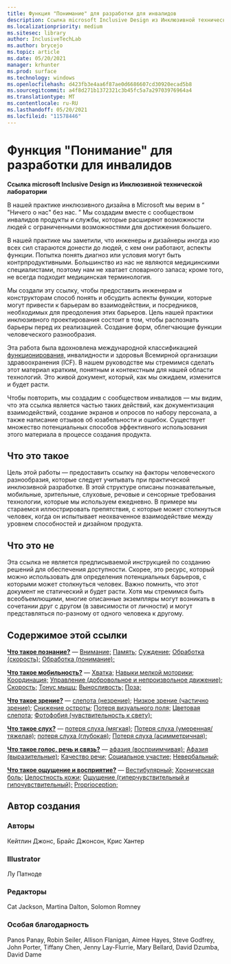 ```yaml
---
title: Функция "Понимание" для разработки для инвалидов
description: Ссылка microsoft Inclusive Design из Инклюзивной технической лаборатории
ms.localizationpriority: medium
ms.sitesec: library
author: InclusiveTechLab
ms.author: brycejo
ms.topic: article
ms.date: 05/20/2021
manager: krhunter
ms.prod: surface
ms.technology: windows
ms.openlocfilehash: d423fb3e4aa6f87ae0d6686607cd30920ecad5b8
ms.sourcegitcommit: a4f8d271b1372321c3b45fc5a7a29703976964a4
ms.translationtype: MT
ms.contentlocale: ru-RU
ms.lasthandoff: 05/20/2021
ms.locfileid: "11578446"
---
```

# <a name="understanding-function-to-design-for-disabilities"></a>Функция "Понимание" для разработки для инвалидов
**Ссылка microsoft Inclusive Design из Инклюзивной технической лаборатории**

В нашей практике инклюзивного дизайна в Microsoft мы верим в &ldquo; "Ничего о нас" без нас. &rdquo; Мы создадим вместе с сообществом инвалидов продукты и службы, которые расширяют возможности людей с ограниченными возможностями для достижения большего. 

В нашей практике мы заметили, что инженеры и дизайнеры иногда изо всех сил стараются донести до людей, с кем они работают, аспекты функции. Попытка понять диагноз или условия могут быть контрпродуктивными. Большинство из нас не являются медицинскими специалистами, поэтому нам не хватает словарного запаса; кроме того, не всегда подходит медицинская терминология.

Мы создали эту ссылку, чтобы предоставить инженерам и конструкторам способ понять и обсудить аспекты функции, которые могут привести к барьерам во взаимодействии, и посредников, необходимых для преодоления этих барьеров. Цель нашей практики инклюзивного проектирования состоит в том, чтобы распознать барьеры перед их реализацией. Создание форм, облегчающие функции человеческого разнообразия.

Эта работа была вдохновлена международной классификацией [функционирования,](https://www.who.int/standards/classifications/international-classification-of-functioning-disability-and-health) инвалидности и здоровья Всемирной организации здравоохранения (ICF). В нашем руководстве мы стремимся сделать этот материал кратким, понятным и контекстным для нашей области технологий. Это живой документ, который, как мы ожидаем, изменится и будет расти.

Чтобы повторить, мы создадим с сообществом инвалидов — мы видим, что эта ссылка является частью таких действий, как документизация взаимодействий, создание экранов и опросов по набору персонала, а также написание отзывов об юзабельности и ошибок. Существует множество потенциальных способов эффективного использования этого материала в процессе создания продукта.

## <a name="what-this-is"></a>Что это такое

Цель этой работы — предоставить ссылку на факторы человеческого разнообразия, которые следует учитывать при практической инклюзивной разработке. В этой структуре описаны познавательные, мобильные, зрительные, слуховые, речовые и сенсорные требования технологии, которые мы используем ежедневно. В примере мы стараемся иллюстрировать препятствия, с которые может столкнуться человек, когда он испытывает неохваченное взаимодействие между уровнем способностей и дизайном продукта.

## <a name="what-this-is-not"></a>Что это не

Эта ссылка не является предписываемой инструкцией по созданию решений для обеспечения доступности. Скорее, это ресурс, который можно использовать для определения потенциальных барьеров, с которыми может столкнуться человек. Важно помнить, что этот документ не статический и будет расти. Хотя мы стремимся быть всеобъемлющими, многие описанные экземпляры могут возникать в сочетании друг с другом (в зависимости от личности) и могут представляться по-разному от одного человека к другому.

## <a name="contents-of-this-reference"></a>Содержимое этой ссылки

**[Что такое познание?](cognition.md)** — [Внимание;](cognition-attention.md) [Память;](cognition-memory.md) [Суждение;](cognition-judgment.md) [Обработка (скорость);](cognition-processing-speed.md) [Обработка (понимание);](cognition-processing-comprehension.md) 

**[Что такое мобильность?](mobility.md)** — [Хватка;](mobility-grasp.md) [Навыки мелкой моторики;](mobility-fine-motor-skills.md) [Координация;](mobility-coordination.md) [Управление (добровольное и непроизвольное движение);](mobility-control.md) [Скорость;](mobility-speed.md) [Тонус мышц;](mobility-muscle-tone.md) [Выносливость;](mobility-endurance.md) [Поза;](mobility-posture.md) 

**[Что такое зрение?](vision.md)** — [слепота (незрение)](vision-blindness-sightlessness.md); [Низкое зрение (частично зрение);](vision-low-vision-partially-sighted.md) [Снижение остроты;](vision-decreased-acuity.md) [Потеря визуального поля;](vision-visual-field-loss.md) [Цветовая слепота;](vision-color-blindness.md) [Фотофобия (чувствительность к свету);](vision-photophobia-light-sensitivity.md) 

**[Что такое слух?](hearing.md)** — [потеря слуха (мягкая)](hearing-mild.md); [Потеря слуха (умеренная/тяжелая);](hearing-moderate-severe.md) [потеря слуха (глубокая)](hearing-profound.md); [Потеря слуха (асимметричная);](hearing-asymmetrical.md) 

**[Что такое голос, речь и связь?](voice-speech-communication.md)** — [афазия (восприимчивая);](voice-speech-communication-aphasia-receptive.md) [Афазия (выразительные)](voice-speech-communication-aphasia-expressive.md); [Качество речи;](voice-speech-communication-speech-quality.md) [Социальное участие;](voice-speech-communication-social-participation.md) [Невербальный;](voice-speech-communication-non-verbal.md) 

**[Что такое ощущение и восприятие?](sensation-perception.md)** — [Вестибулярный;](sensation-perception-vestibular.md) [Хроническая боль;](sensation-perception-chronic-pain.md) [Целостность кожи;](sensation-perception-skin-integrity.md) [Ощущение (гиперчувствительный и гипочувствительный);](sensation-perception-sensation.md) [Proprioception;](sensation-perception-proprioception.md) 

## <a name="created-by"></a>Автор создания

### <a name="authors"></a>Авторы
Кейтлин Джонс, Брайс Джонсон, Крис Хантер

### <a name="illustrator"></a>Illustrator
Лу Патноде

### <a name="editors"></a>Редакторы
Cat Jackson, Martina Dalton, Solomon Romney

### <a name="special-thanks"></a>Особая благодарность
Panos Panay, Robin Seiler, Allison Flanigan, Aimee Hayes, Steve Godfrey, John Porter, Tiffany Chen, Jenny Lay-Flurrie, Mary Bellard, David Dzumba, David Dame


[comment]: # (Включить footer)
